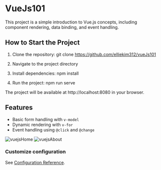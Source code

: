 # VueJs101

This project is a simple introduction to Vue.js concepts, including component rendering, data binding, and event handling.

## How to Start the Project

1. Clone the repository:
   git clone https://github.com/elliekim312/vueJs101

2. Navigate to the project directory

3. Install dependencies:
   npm install

4. Run the project:
   npm run serve

The project will be available at http://localhost:8080 in your browser.

## Features

- Basic form handling with `v-model`
- Dynamic rendering with `v-for`
- Event handling using `@click` and `@change`

![vuejsHome](https://github.com/user-attachments/assets/887d08b5-5c0f-4118-a2a8-c32ece1e8b48)
![vuejsAbout](https://github.com/user-attachments/assets/8081a042-7267-4ec4-8cdb-db32a239eb7f)


### Customize configuration

See [Configuration Reference](https://cli.vuejs.org/config/).
